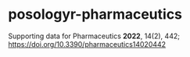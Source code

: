 # posologyr-pharmaceutics
Supporting data for Pharmaceutics **2022**, 14(2), 442; https://doi.org/10.3390/pharmaceutics14020442 
